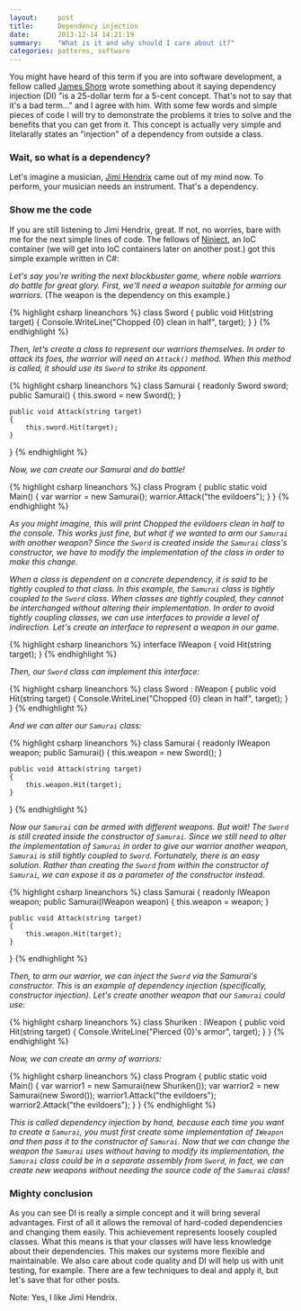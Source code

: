 ```yaml
---
layout:     post
title:      Dependency injection
date:       2013-12-14 14:21:19
summary:    "What is it and why should I care about it?"
categories: patterns, software
---
```


You might have heard of this term if you are into software development, a fellow called <a href="http://www.jamesshore.com/" target="_blank">James Shore</a> wrote something about it saying dependency injection (DI) "is a 25-dollar term for a 5-cent concept. That's not to say that it's a bad term..." and I agree with him. With some few words and simple pieces of code I will try to demonstrate the problems it tries to solve and the benefits that you can get from it. This concept is actually very simple and litelarally states an "injection" of a dependency from outside a class. 

### Wait, so what is a dependency? 

Let's imagine a musician, <a href="http://www.youtube.com/watch?v=LvmKlZGTTU4" target="_blank">Jimi Hendrix</a> came out of my mind now. To perform, your musician needs an instrument. That's a dependency. 

### Show me the code

If you are still listening to Jimi Hendrix, great. If not, no worries, bare with me for the next simple lines of code. The fellows of <a href="http://www.ninject.org/" target="_blank">Ninject</a>, an IoC container (we will get into IoC containers later on another post.) got this simple example written in C#:

<i>Let's say you're writing the next blockbuster game, where noble warriors do battle for great glory. First, we'll need a weapon suitable for arming our warriors.</i> (The weapon is the dependency on this example.)

{% highlight csharp lineanchors %}
class Sword
{
	public void Hit(string target)
	{
		Console.WriteLine("Chopped {0} clean in half", target);
	}
}
{% endhighlight %}

<i>Then, let's create a class to represent our warriors themselves. In order to attack its foes, the warrior will need an `Attack()` method. When this method is called, it should use its `Sword` to strike its opponent.</i>

{% highlight csharp lineanchors %}
class Samurai
{
    readonly Sword sword;
    public Samurai() 
    {
        this.sword = new Sword();
    }

	public void Attack(string target)
    {
        this.sword.Hit(target);
    }
}
{% endhighlight %}

<i>Now, we can create our Samurai and do battle!</i>

{% highlight csharp lineanchors %}
class Program
{
    public static void Main() 
    {
        var warrior = new Samurai();
        warrior.Attack("the evildoers");
    }
}
{% endhighlight %}
	
<i>As you might imagine, this will print Chopped the evildoers clean in half to the console. This works just fine, but what if we wanted to arm our `Samurai` with another weapon? Since the `Sword` is created inside the `Samurai` class's constructor, we have to modify the implementation of the class in order to make this change.

When a class is dependent on a concrete dependency, it is said to be tightly coupled to that class. In this example, the `Samurai` class is tightly coupled to the `Sword` class. When classes are tightly coupled, they cannot be interchanged without altering their implementation. In order to avoid tightly coupling classes, we can use interfaces to provide a level of indirection. Let's create an interface to represent a weapon in our game.</i>

{% highlight csharp lineanchors %}
interface IWeapon
{
    void Hit(string target);
}
{% endhighlight %}
	
<i>Then, our `Sword` class can implement this interface:</i>

{% highlight csharp lineanchors %}
class Sword : IWeapon
{
    public void Hit(string target) 
    {
        Console.WriteLine("Chopped {0} clean in half", target);
    }
}
{% endhighlight %}
	
<i>And we can alter our `Samurai` class:</i>

{% highlight csharp lineanchors %}
class Samurai
{
    readonly IWeapon weapon;
    public Samurai() 
    {
        this.weapon = new Sword();
    }

	public void Attack(string target) 
    {
        this.weapon.Hit(target);
    }
}
{% endhighlight %}
	
<i>Now our `Samurai` can be armed with different weapons. But wait! The `Sword` is still created inside the constructor of `Samurai`. Since we still need to alter the implementation of `Samurai` in order to give our warrior another weapon, `Samurai` is still tightly coupled to `Sword`.
</i>
<i>Fortunately, there is an easy solution. Rather than creating the `Sword` from within the constructor of `Samurai`, we can expose it as a parameter of the constructor instead.</i>

{% highlight csharp lineanchors %}
class Samurai
{
    readonly IWeapon weapon;
    public Samurai(IWeapon weapon) 
    {
        this.weapon = weapon;
    }

    public void Attack(string target) 
    {
        this.weapon.Hit(target);
    }
 }
{% endhighlight %}

<i>Then, to arm our warrior, we can inject the `Sword` via the Samurai's constructor. This is an example of dependency injection (specifically, constructor injection). Let's create another weapon that our `Samurai` could use:</i>

{% highlight csharp lineanchors %}
class Shuriken : IWeapon
{
    public void Hit(string target)
    {
        Console.WriteLine("Pierced {0}'s armor", target);
    }
 }
{% endhighlight %}

<i>Now, we can create an army of warriors:</i>

{% highlight csharp lineanchors %}
class Program
{
    public static void Main() 
    {
        var warrior1 = new Samurai(new Shuriken());
        var warrior2 = new Samurai(new Sword());
        warrior1.Attack("the evildoers");
        warrior2.Attack("the evildoers");
    }
}
{% endhighlight %}

<i>This is called dependency injection by hand, because each time you want to create a `Samurai`, you must first create some implementation of `IWeapon` and then pass it to the constructor of `Samurai`. Now that we can change the weapon the `Samurai` uses without having to modify its implementation, the `Samurai` class could be in a separate assembly from `Sword`, in fact, we can create new weapons without needing the source code of the `Samurai` class!</i>

### Mighty conclusion

As you can see DI is really a simple concept and it will bring several advantages. First of all it allows the removal of hard-coded dependencies and changing them easily. This achievement represents loosely coupled classes. What this means is that your classes will have less knowledge about their dependencies. This makes our systems more flexible and maintainable. We also care about code quality and DI will help us with unit testing, for example. There are a few techniques to deal and apply it, but let's save that for other posts.

Note: Yes, I like Jimi Hendrix.
